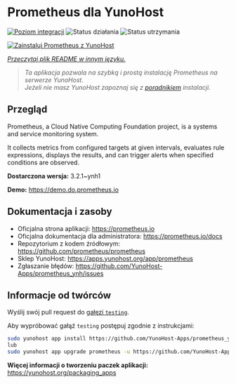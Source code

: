 <!--
To README zostało automatycznie wygenerowane przez <https://github.com/YunoHost/apps/tree/master/tools/readme_generator>
Nie powinno być ono edytowane ręcznie.
-->

# Prometheus dla YunoHost

[![Poziom integracji](https://apps.yunohost.org/badge/integration/prometheus)](https://ci-apps.yunohost.org/ci/apps/prometheus/)
![Status działania](https://apps.yunohost.org/badge/state/prometheus)
![Status utrzymania](https://apps.yunohost.org/badge/maintained/prometheus)

[![Zainstaluj Prometheus z YunoHost](https://install-app.yunohost.org/install-with-yunohost.svg)](https://install-app.yunohost.org/?app=prometheus)

*[Przeczytaj plik README w innym języku.](./ALL_README.md)*

> *Ta aplikacja pozwala na szybką i prostą instalację Prometheus na serwerze YunoHost.*  
> *Jeżeli nie masz YunoHost zapoznaj się z [poradnikiem](https://yunohost.org/install) instalacji.*

## Przegląd

Prometheus, a Cloud Native Computing Foundation project, is a systems and service monitoring system.

It collects metrics from configured targets at given intervals, evaluates rule expressions, displays the results, and can trigger alerts when specified conditions are observed.


**Dostarczona wersja:** 3.2.1~ynh1

**Demo:** <https://demo.do.prometheus.io>
## Dokumentacja i zasoby

- Oficjalna strona aplikacji: <https://prometheus.io>
- Oficjalna dokumentacja dla administratora: <https://prometheus.io/docs>
- Repozytorium z kodem źródłowym: <https://github.com/prometheus/prometheus>
- Sklep YunoHost: <https://apps.yunohost.org/app/prometheus>
- Zgłaszanie błędów: <https://github.com/YunoHost-Apps/prometheus_ynh/issues>

## Informacje od twórców

Wyślij swój pull request do [gałęzi `testing`](https://github.com/YunoHost-Apps/prometheus_ynh/tree/testing).

Aby wypróbować gałąź `testing` postępuj zgodnie z instrukcjami:

```bash
sudo yunohost app install https://github.com/YunoHost-Apps/prometheus_ynh/tree/testing --debug
lub
sudo yunohost app upgrade prometheus -u https://github.com/YunoHost-Apps/prometheus_ynh/tree/testing --debug
```

**Więcej informacji o tworzeniu paczek aplikacji:** <https://yunohost.org/packaging_apps>
